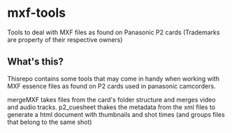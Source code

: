 # mxf-tools
Tools to deal with MXF files as found on Panasonic P2 cards
(Trademarks are property of their respective owners)

## What's this?

Thisrepo contains some tools that may come in handy when working with MXF essence files as found on P2 cards used in panasonic camcorders.

mergeMXF takes files from the card's folder structure and merges video and audio tracks. p2_cuesheet thakes the metadata from the xml files to generate a html document with thumbnails and shot times (and groups files that belong to the same shot)
